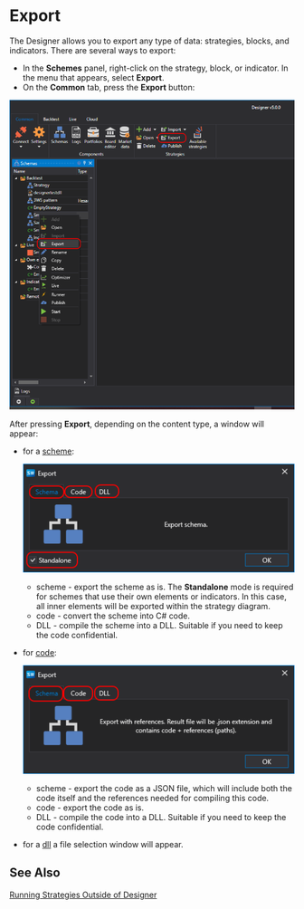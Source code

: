 # Export

The Designer allows you to export any type of data: strategies, blocks, and indicators. There are several ways to export:

- In the **Schemes** panel, right-click on the strategy, block, or indicator. In the menu that appears, select **Export**.
- On the **Common** tab, press the **Export** button:

![Designer Export strategies 00](../../../images/designer_export_strategies_00.png)

After pressing **Export**, depending on the content type, a window will appear:

- for a [scheme](../strategies/using_visual_designer.md):

  ![Designer Export strategies 01](../../../images/designer_export_strategies_01.png)

  - scheme - export the scheme as is. The **Standalone** mode is required for schemes that use their own elements or indicators. In this case, all inner elements will be exported within the strategy diagram.
  - code - convert the scheme into C# code.
  - DLL - compile the scheme into a DLL. Suitable if you need to keep the code confidential.

- for [code](../strategies/using_csharp.md):

  ![Designer Export strategies 02](../../../images/designer_export_strategies_02.png)

  - scheme - export the code as a JSON file, which will include both the code itself and the references needed for compiling this code.
  - code - export the code as is.
  - DLL - compile the code into a DLL. Suitable if you need to keep the code confidential.

- for a [dll](../strategies/using_dll.md) a file selection window will appear.

## See Also

[Running Strategies Outside of Designer](../live_execution/running_strategies_outside_of_designer.md)
